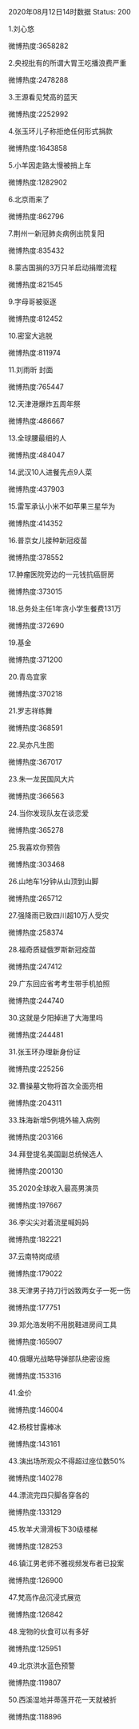 2020年08月12日14时数据
Status: 200

1.刘心悠

微博热度:3658282

2.央视批有的所谓大胃王吃播浪费严重

微博热度:2478288

3.王源看见梵高的蓝天

微博热度:2252992

4.张玉环儿子称拒绝任何形式捐款

微博热度:1643858

5.小羊因走路太慢被捎上车

微博热度:1282902

6.北京雨来了

微博热度:862796

7.荆州一新冠肺炎病例出院复阳

微博热度:835432

8.蒙古国捐的3万只羊启动捐赠流程

微博热度:821545

9.字母哥被驱逐

微博热度:812452

10.密室大逃脱

微博热度:811974

11.刘雨昕 封面

微博热度:765447

12.天津港爆炸五周年祭

微博热度:486667

13.全球腰最细的人

微博热度:484047

14.武汉10人进餐先点9人菜

微博热度:437903

15.雷军承认小米不如苹果三星华为

微博热度:414352

16.普京女儿接种新冠疫苗

微博热度:378552

17.肿瘤医院旁边的一元钱抗癌厨房

微博热度:373015

18.总务处主任1年贪小学生餐费131万

微博热度:372690

19.基金

微博热度:371200

20.青岛宜家

微博热度:370218

21.罗志祥练舞

微博热度:368591

22.吴亦凡生图

微博热度:367017

23.朱一龙民国风大片

微博热度:366563

24.当你发现队友在谈恋爱

微博热度:365278

25.我喜欢你预告

微博热度:303468

26.山地车1分钟从山顶到山脚

微博热度:265712

27.强降雨已致四川超10万人受灾

微博热度:258374

28.福奇质疑俄罗斯新冠疫苗

微博热度:247412

29.广东回应省考考生带手机拍照

微博热度:244740

30.这就是夕阳掉进了大海里吗

微博热度:244481

31.张玉环办理新身份证

微博热度:225256

32.曹操墓文物将首次全面亮相

微博热度:204311

33.珠海新增5例境外输入病例

微博热度:203166

34.拜登提名美国副总统候选人

微博热度:200130

35.2020全球收入最高男演员

微博热度:197667

36.李尖尖对着流星喊妈妈

微博热度:182221

37.云南特岗成绩

微博热度:179022

38.天津男子持刀行凶致两女子一死一伤

微博热度:177751

39.郑允浩发明不用脱鞋进房间工具

微博热度:165907

40.俄曝光战略导弹部队绝密设施

微博热度:153316

41.金价

微博热度:146004

42.杨枝甘露棒冰

微博热度:143161

43.演出场所观众不得超过座位数50%

微博热度:140278

44.漂流完四只脚各穿各的

微博热度:133129

45.牧羊犬滑滑板下30级楼梯

微博热度:128253

46.镇江男老师不雅视频发布者已投案

微博热度:126900

47.梵高作品沉浸式展览

微博热度:126842

48.宠物的伙食可以有多好

微博热度:125951

49.北京洪水蓝色预警

微博热度:119807

50.西溪湿地并蒂莲开花一天就被折

微博热度:118896

